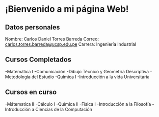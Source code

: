 # **¡Bienvenido a mi página Web!**
## **Datos personales**
Nombre: Carlos Daniel Torres Barreda
Correo: carlos.torres.barreda@ucsp.edu.pe
Carrera: Ingeniería Industrial
## **Cursos Completados**
-Matemática I
-Comunicación
-Dibujo Técnico y Geometría Descriptiva
-Metodología del Estudio
-Química I
-Introducción a la vida Universitaria
## **Cursos en curso**
-Mátematica II
-Cálculo I
-Química II
-Física I
-Introducción a la Filosofía
-Introducción a Ciencias de la Computación
